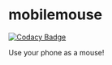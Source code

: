 # mobilemouse

[![Codacy Badge](https://api.codacy.com/project/badge/Grade/2ec79b9a00ed4b10846cfe7938c666ef)](https://app.codacy.com/gh/yunusemregul/mobilemouse?utm_source=github.com&utm_medium=referral&utm_content=yunusemregul/mobilemouse&utm_campaign=Badge_Grade_Settings)

 Use your phone as a mouse!
